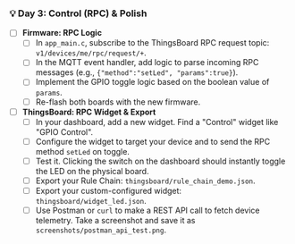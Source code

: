 ### 💡 Day 3: Control (RPC) & Polish
*   [ ] **Firmware: RPC Logic**
    *   [ ] In `app_main.c`, subscribe to the ThingsBoard RPC request topic: `v1/devices/me/rpc/request/+`.
    *   [ ] In the MQTT event handler, add logic to parse incoming RPC messages (e.g., `{"method":"setLed", "params":true}`).
    *   [ ] Implement the GPIO toggle logic based on the boolean value of `params`.
    *   [ ] Re-flash both boards with the new firmware.
*   [ ] **ThingsBoard: RPC Widget & Export**
    *   [ ] In your dashboard, add a new widget. Find a "Control" widget like "GPIO Control".
    *   [ ] Configure the widget to target your device and to send the RPC method `setLed` on toggle.
    *   [ ] Test it. Clicking the switch on the dashboard should instantly toggle the LED on the physical board.
    *   [ ] Export your Rule Chain: `thingsboard/rule_chain_demo.json`.
    *   [ ] Export your custom-configured widget: `thingsboard/widget_led.json`.
    *   [ ] Use Postman or `curl` to make a REST API call to fetch device telemetry. Take a screenshot and save it as `screenshots/postman_api_test.png`.
